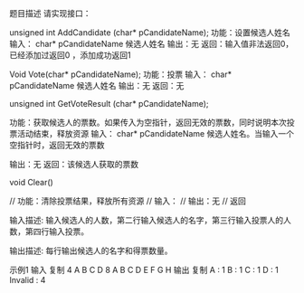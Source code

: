 题目描述
请实现接口：

unsigned int  AddCandidate (char* pCandidateName);
功能：设置候选人姓名
输入： char* pCandidateName 候选人姓名
输出：无
返回：输入值非法返回0，已经添加过返回0 ，添加成功返回1

 

Void Vote(char* pCandidateName);
功能：投票
输入： char* pCandidateName 候选人姓名
输出：无
返回：无


unsigned int  GetVoteResult (char* pCandidateName);

功能：获取候选人的票数。如果传入为空指针，返回无效的票数，同时说明本次投票活动结束，释放资源
输入： char* pCandidateName 候选人姓名。当输入一个空指针时，返回无效的票数

输出：无
返回：该候选人获取的票数

 

void Clear()

// 功能：清除投票结果，释放所有资源
// 输入：
// 输出：无
// 返回
 

输入描述:
输入候选人的人数，第二行输入候选人的名字，第三行输入投票人的人数，第四行输入投票。

输出描述:
每行输出候选人的名字和得票数量。

示例1
输入
复制
4
A B C D
8
A B C D E F G H
输出
复制
A : 1
B : 1
C : 1
D : 1
Invalid : 4